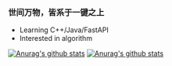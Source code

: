 ### 世间万物，皆系于一键之上 

- Learning C++/Java/FastAPI
- Interested in algorithm

[![Anurag's github stats](https://github-readme-stats.vercel.app/api?username=Kininaru)](https://github.com/anuraghazra/github-readme-stats)
[![Anurag's github stats](https://github-readme-stats.vercel.app/api/top-langs/?username=Kininaru&hide=html,css&layout=compact)](https://github.com/anuraghazra/github-readme-stats)
